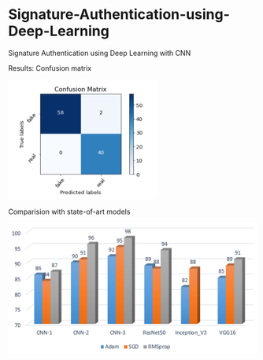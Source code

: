# Signature-Authentication-using-Deep-Learning
Signature Authentication using Deep Learning with CNN

Results:
Confusion matrix

![](images/cm.PNG)

Comparision with state-of-art models


![](images/white1.PNG)
